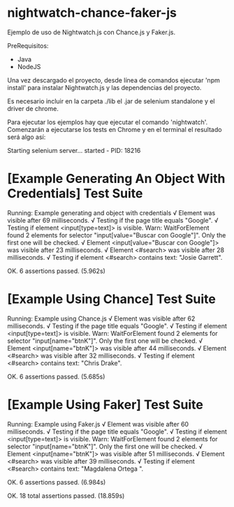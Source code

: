 # nightwatch-chance-faker-js

Ejemplo de uso de Nightwatch.js con Chance.js y Faker.js.

PreRequisitos:
- Java
- NodeJS

Una vez descargado el proyecto, desde línea de comandos ejecutar 'npm install' para instalar Nightwatch.js y las dependencias del proyecto.

Es necesario incluir en la carpeta ./lib el .jar de selenium standalone y el driver de chrome.

Para ejecutar los ejemplos hay que ejecutar el comando 'nightwatch'. Comenzarán a ejecutarse los tests en Chrome y en el terminal el resultado será algo así:

Starting selenium server... started - PID:  18216

[Example Generating An Object With Credentials] Test Suite
==============================================================

Running:  Example generating and object with credentials
 √ Element <body> was visible after 69 milliseconds.
 √ Testing if the page title equals "Google".
 √ Testing if element <input[type=text]> is visible.
  Warn: WaitForElement found 2 elements for selector "input[value="Buscar con Google"]". Only the first one will be checked.
 √ Element <input[value="Buscar con Google"]> was visible after 23 milliseconds.
 √ Element <#search> was visible after 28 milliseconds.
 √ Testing if element <#search> contains text: "Josie Garrett".

OK. 6 assertions passed. (5.962s)

[Example Using Chance] Test Suite
=====================================

Running:  Example using Chance.js
 √ Element <body> was visible after 62 milliseconds.
 √ Testing if the page title equals "Google".
 √ Testing if element <input[type=text]> is visible.
  Warn: WaitForElement found 2 elements for selector "input[name="btnK"]". Only the first one will be checked.
 √ Element <input[name="btnK"]> was visible after 44 milliseconds.
 √ Element <#search> was visible after 32 milliseconds.
 √ Testing if element <#search> contains text: "Chris Drake".

OK. 6 assertions passed. (5.685s)

[Example Using Faker] Test Suite
====================================

Running:  Example using Faker.js
 √ Element <body> was visible after 60 milliseconds.
 √ Testing if the page title equals "Google".
 √ Testing if element <input[type=text]> is visible.
  Warn: WaitForElement found 2 elements for selector "input[name="btnK"]". Only the first one will be checked.
 √ Element <input[name="btnK"]> was visible after 51 milliseconds.
 √ Element <#search> was visible after 39 milliseconds.
 √ Testing if element <#search> contains text: "Magdalena Ortega ".

OK. 6 assertions passed. (6.984s)

OK. 18  total assertions passed. (18.859s)
